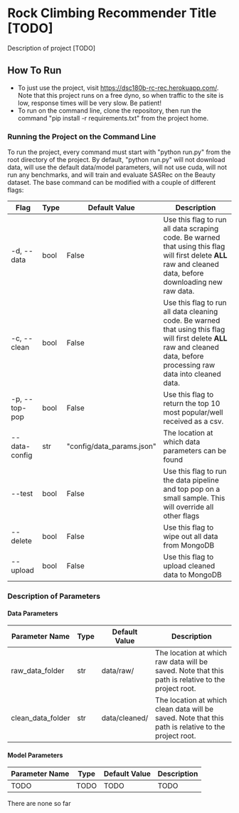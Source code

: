 
# Rock Climbing Recommender Title [TODO]

Description of project [TODO]

## How To Run

* To just use the project, visit https://dsc180b-rc-rec.herokuapp.com/. Note that this project runs on a free dyno, so when traffic to the site is low, response times will be very slow. Be patient!
* To run on the command line, clone the repository, then run the command "pip install -r requirements.txt" from the project home.

### Running the Project on the Command Line

To run the project, every command must start with "python run.py" from the root directory of the project. By default, "python run.py" will not download data, will use the default data/model parameters, will not use cuda, will not run any benchmarks, and will train and evaluate SASRec on the Beauty dataset. The base command can be modified with a couple of different flags:

|Flag|Type|Default Value|Description|
|-|-|-|-|
|-d, --data|bool|False|Use this flag to run all data scraping code. Be warned that using this flag will first delete **ALL** raw and cleaned data, before downloading new raw data.|
|-c, --clean|bool|False|Use this flag to run all data cleaning code. Be warned that using this flag will first delete **ALL** raw and cleaned data, before processing raw data into cleaned data.|
|-p, --top-pop|bool|False|Use this flag to return the top 10 most popular/well received as a csv.|
|-\-data-config|str|"config/data_params.json"|The location at which data parameters can be found|
|-\-test|bool|False|Use this flag to run the data pipeline and top pop on a small sample. This will override all other flags|
|-\-delete|bool|False|Use this flag to wipe out all data from MongoDB|
|-\-upload|bool|False|Use this flag to upload cleaned data to MongoDB|

### Description of Parameters

#### Data Parameters

|Parameter Name|Type|Default Value|Description|
|-|-|-|-|
|raw_data_folder|str|data/raw/|The location at which raw data will be saved. Note that this path is relative to the project root.|
|clean_data_folder|str|data/cleaned/|The location at which clean data will be saved. Note that this path is relative to the project root.|

#### Model Parameters

|Parameter Name|Type|Default Value|Description|
|-|-|-|-|
|TODO|TODO|TODO|TODO|

There are none so far
